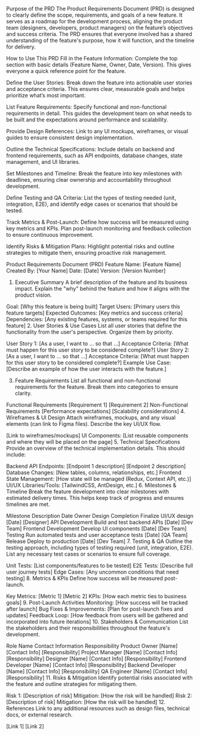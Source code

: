 Purpose of the PRD
The Product Requirements Document (PRD) is designed to clearly define the scope, requirements, and goals of a new feature. It serves as a roadmap for the development process, aligning the product team (designers, developers, product managers) on the feature’s objectives and success criteria. The PRD ensures that everyone involved has a shared understanding of the feature's purpose, how it will function, and the timeline for delivery.

How to Use This PRD
Fill in the Feature Information:
Complete the top section with basic details (Feature Name, Owner, Date, Version). This gives everyone a quick reference point for the feature.

Define the User Stories:
Break down the feature into actionable user stories and acceptance criteria. This ensures clear, measurable goals and helps prioritize what’s most important.

List Feature Requirements:
Specify functional and non-functional requirements in detail. This guides the development team on what needs to be built and the expectations around performance and scalability.

Provide Design References:
Link to any UI mockups, wireframes, or visual guides to ensure consistent design implementation.

Outline the Technical Specifications:
Include details on backend and frontend requirements, such as API endpoints, database changes, state management, and UI libraries.

Set Milestones and Timeline:
Break the feature into key milestones with deadlines, ensuring clear ownership and accountability throughout development.

Define Testing and QA Criteria:
List the types of testing needed (unit, integration, E2E), and identify edge cases or scenarios that should be tested.

Track Metrics & Post-Launch:
Define how success will be measured using key metrics and KPIs. Plan post-launch monitoring and feedback collection to ensure continuous improvement.

Identify Risks & Mitigation Plans:
Highlight potential risks and outline strategies to mitigate them, ensuring proactive risk management.


Product Requirements Document (PRD)
Feature Name: [Feature Name]
Created By: [Your Name]
Date: [Date]
Version: [Version Number]
1. Executive Summary
A brief description of the feature and its business impact. Explain the "why" behind the feature and how it aligns with the product vision.

Goal: [Why this feature is being built]
Target Users: [Primary users this feature targets]
Expected Outcomes: [Key metrics and success criteria]
Dependencies: [Any existing features, systems, or teams required for this feature]
2. User Stories & Use Cases
List all user stories that define the functionality from the user's perspective. Organize them by priority.

User Story 1: [As a user, I want to ... so that ...]
Acceptance Criteria:
[What must happen for this user story to be considered complete?]
User Story 2: [As a user, I want to ... so that ...]
Acceptance Criteria:
[What must happen for this user story to be considered complete?]
Example Use Case:
[Describe an example of how the user interacts with the feature.]

3. Feature Requirements
List all functional and non-functional requirements for the feature. Break them into categories to ensure clarity.

Functional Requirements
[Requirement 1]
[Requirement 2]
Non-Functional Requirements
[Performance expectations]
[Scalability considerations]
4. Wireframes & UI Design
Attach wireframes, mockups, and any visual elements (can link to Figma files).
Describe the key UI/UX flow.

[Link to wireframes/mockups]
UI Components: [List reusable components and where they will be placed on the page]
5. Technical Specifications
Provide an overview of the technical implementation details. This should include:

Backend
API Endpoints:
[Endpoint 1 description]
[Endpoint 2 description]
Database Changes:
[New tables, columns, relationships, etc.]
Frontend
State Management:
[How state will be managed (Redux, Context API, etc.)]
UI/UX Libraries/Tools:
[TailwindCSS, AntDesign, etc.]
6. Milestones & Timeline
Break the feature development into clear milestones with estimated delivery times. This helps keep track of progress and ensures timelines are met.

Milestone	Description	Date	Owner
Design Completion	Finalize UI/UX design	[Date]	[Designer]
API Development	Build and test backend APIs	[Date]	[Dev Team]
Frontend Development	Develop UI components	[Date]	[Dev Team]
Testing	Run automated tests and user acceptance tests	[Date]	[QA Team]
Release	Deploy to production	[Date]	[Dev Team]
7. Testing & QA
Outline the testing approach, including types of testing required (unit, integration, E2E). List any necessary test cases or scenarios to ensure full coverage.

Unit Tests: [List components/features to be tested]
E2E Tests: [Describe full user journey tests]
Edge Cases: [Any uncommon conditions that need testing]
8. Metrics & KPIs
Define how success will be measured post-launch.

Key Metrics:
[Metric 1]
[Metric 2]
KPIs:
[How each metric ties to business goals]
9. Post-Launch Activities
Monitoring: [How success will be tracked after launch]
Bug Fixes & Improvements: [Plan for post-launch fixes and updates]
Feedback Loop: [How feedback from users will be gathered and incorporated into future iterations]
10. Stakeholders & Communication
List the stakeholders and their responsibilities throughout the feature's development.

Role	Name	Contact Information	Responsibility
Product Owner	[Name]	[Contact Info]	[Responsibility]
Project Manager	[Name]	[Contact Info]	[Responsibility]
Designer	[Name]	[Contact Info]	[Responsibility]
Frontend Developer	[Name]	[Contact Info]	[Responsibility]
Backend Developer	[Name]	[Contact Info]	[Responsibility]
QA Engineer	[Name]	[Contact Info]	[Responsibility]
11. Risks & Mitigation
Identify potential risks associated with the feature and outline strategies for mitigating them.

Risk 1: [Description of risk]
Mitigation: [How the risk will be handled]
Risk 2: [Description of risk]
Mitigation: [How the risk will be handled]
12. References
Link to any additional resources such as design files, technical docs, or external research.

[Link 1]
[Link 2]
